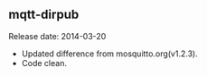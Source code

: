 ## mqtt-dirpub
Release date: 2014-03-20
* Updated difference from mosquitto.org(v1.2.3).
* Code clean.
